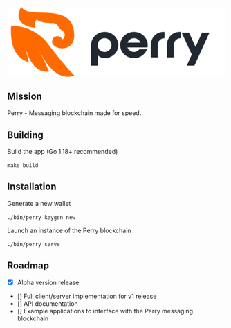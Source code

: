 
![](assets/perry-logo.png)

## Mission

Perry - Messaging blockchain made for speed.

## Building

Build the app (Go 1.18+ recommended)

`make build`

## Installation

Generate a new wallet

`./bin/perry keygen new`

Launch an instance of the Perry blockchain

`./bin/perry serve`

## Roadmap

- [X] Alpha version release
- [] Full client/server implementation for v1 release
- [] API documentation
- [] Example applications to interface with the Perry messaging blockchain